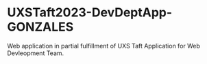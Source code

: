 # UXSTaft2023-DevDeptApp-GONZALES
 Web application in partial fulfillment of UXS Taft Application for Web Devleopment Team.
